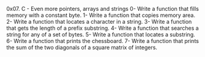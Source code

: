 0x07. C - Even more pointers, arrays and strings
0- Write a function that fills memory with a constant byte.
1- Write a function that copies memory area.
2- Write a function that locates a character in a string.
3- Write a function that gets the length of a prefix substring.
4- Write a function that searches a string for any of a set of bytes.
5- Write a function that locates a substring.
6- Write a function that prints the chessboard.
7- Write a function that prints the sum of the two diagonals of a square matrix of integers.

